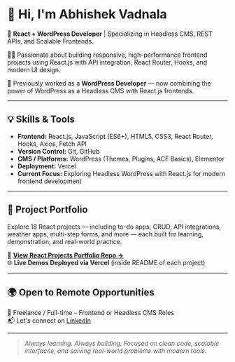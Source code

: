 # 👋 Hi, I'm Abhishek Vadnala

🚀 **React + WordPress Developer** | Specializing in Headless CMS, REST APIs, and Scalable Frontends.

🧑‍💻 Passionate about building responsive, high-performance frontend projects using React.js with API integration, React Router, Hooks, and modern UI design.

💼 Previously worked as a **WordPress Developer** — now combining the power of WordPress as a Headless CMS with React.js frontends.

---

## 💡 Skills & Tools

- **Frontend:** React.js, JavaScript (ES6+), HTML5, CSS3, React Router, Hooks, Axios, Fetch API  
- **Version Control:** Git, GitHub  
- **CMS / Platforms:** WordPress (Themes, Plugins, ACF Basics), Elementor  
- **Deployment:** Vercel  
- **Current Focus:** Exploring Headless WordPress with React.js for modern frontend development

---

## 📂 Project Portfolio

Explore 18 React projects — including to-do apps, CRUD, API integrations, weather apps, multi-step forms, and more — each built for learning, demonstration, and real-world practice.

🔗 **[View React Projects Portfolio Repo →](https://github.com/abhishekdevelops/react-projects-portfolio)**  
🌐 **Live Demos Deployed via Vercel** (inside README of each project)

---

## 🌍 Open to Remote Opportunities

💼 Freelance / Full-time – Frontend or Headless CMS Roles  
📬 Let's connect on [LinkedIn](https://www.linkedin.com/in/abhishekvadnala)

---

> *Always learning. Always building. Focused on clean code, scalable interfaces, and solving real-world problems with modern tools.*
